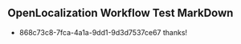 ## OpenLocalization Workflow Test MarkDown
* 868c73c8-7fca-4a1a-9dd1-9d3d7537ce67 thanks!

<!--HONumber=Aug16_HO4-->


